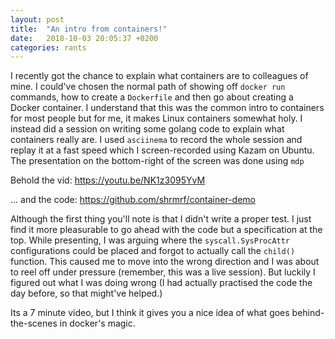 ```yaml
---
layout: post
title:  "An intro from containers!"
date:   2018-10-03 20:05:37 +0200
categories: rants
---
```

I recently got the chance to explain what containers are to colleagues of mine. I could've chosen the normal path of showing off `docker run` commands, how to create a `Dockerfile` and then go about creating a Docker container. I understand that this was the common intro to containers for most people but for me, it makes Linux containers somewhat holy. I instead did a session on writing some golang code to explain what containers really are. I used `asciinema` to record the whole session and replay it at a fast speed which I screen-recorded using Kazam on Ubuntu. The presentation on the bottom-right of the screen was done using `mdp`

Behold the vid: https://youtu.be/NK1z3095YvM

... and the code: https://github.com/shrmrf/container-demo

Although the first thing you'll note is that I didn't write a proper test. I just find it more pleasurable to go ahead with the code but a specification at the top. While presenting, I was arguing where the `syscall.SysProcAttr` configurations could be placed and forgot to actually call the `child()` function. This caused me to move into the wrong direction and I was about to reel off under pressure (remember, this was a live session). But luckily I figured out what I was doing wrong (I had actually practised the code the day before, so that might've helped.)

Its a 7 minute video, but I think it gives you a nice idea of what goes behind-the-scenes in docker's magic.
